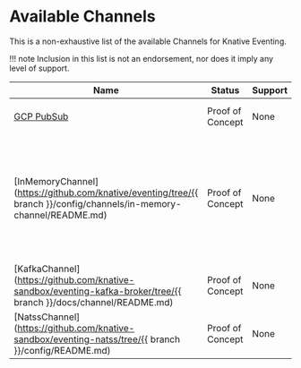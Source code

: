 # Available Channels
<!--
This is a generated file and should not be changed manually. All changes should follow the
procedure:

1. Update the information in [`channels.yaml`](channels.yaml).

2. Run the generator tool:
    ```bash
    go run eventing/channels/generator/main.go
    ```
-->

This is a non-exhaustive list of the available Channels for Knative Eventing.

!!! note
    Inclusion in this list is not an endorsement, nor does it imply any level of support.

Name | Status | Support | Description
--- | --- | --- | ---
[GCP PubSub](https://github.com/google/knative-gcp) | Proof of Concept | None | Channels are backed by [GCP PubSub](https://cloud.google.com/pubsub/).
[InMemoryChannel](https://github.com/knative/eventing/tree/{{ branch }}/config/channels/in-memory-channel/README.md) | Proof of Concept | None | In-memory channels are a best effort Channel. They should NOT be used in Production. They are useful for development.
[KafkaChannel](https://github.com/knative-sandbox/eventing-kafka-broker/tree/{{ branch }}/docs/channel/README.md) | Proof of Concept | None | Channels are backed by [Apache Kafka](http://kafka.apache.org/) topics.
[NatssChannel](https://github.com/knative-sandbox/eventing-natss/tree/{{ branch }}/config/README.md) | Proof of Concept | None | Channels are backed by [NATS Streaming](https://github.com/nats-io/nats-streaming-server#configuring).
